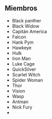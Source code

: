## Miembros

* Black panther
* Black Widow
* Capitán America
* Falcon
* Hank Pym
* Hawkeye
* Hulk 
* Iron Man
* Luke Cage
* QuickSilver
* Scarlet Witch
* Spider Woman
* Thor
* Vision
* Wasp
* Antman
* Nick Fury
*